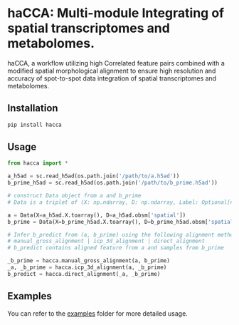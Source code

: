 # **haCCA: Multi-module Integrating of spatial transcriptomes and metabolomes.**

haCCA, a workflow utilizing high Correlated feature pairs combined with a modified spatial morphological alignment to ensure high resolution and accuracy of spot-to-spot data integration of spatial transcriptomes and metabolomes.

## Installation

```python
pip install hacca
```

## Usage

```python
from hacca import *

a_h5ad = sc.read_h5ad(os.path.join('/path/to/a.h5ad'))
b_prime_h5ad = sc.read_h5ad(os.path.join('/path/to/b_prime.h5ad'))

# construct Data object from a and b_prime
# Data is a triplet of (X: np.ndarray, D: np.ndarray, Label: Optional[np.ndarray]), where X is the feature matrix, D is the spatial matrix that contains the location information, and Label is an optional array that contains the cluster information.

a = Data(X=a_h5ad.X.toarray(), D=a_h5ad.obsm['spatial'])
b_prime = Data(X=b_prime_h5ad.X.toarray(), D=b_prime_h5ad.obsm['spatial'])

# Infer b_predict from (a, b_prime) using the following alignment methods
# manual_gross_alignment | icp_3d_alignment | direct_alignment
# b_predict contains aligned feature from a and samples from b_prime

_b_prime = hacca.manual_gross_alignment(a, b_prime)
_a, _b_prime = hacca.icp_3d_alignment(a, _b_prime)
b_predict = hacca.direct_alignment(_a, _b_prime)
```

## Examples
You can refer to the [examples](./example) folder for more detailed usage.